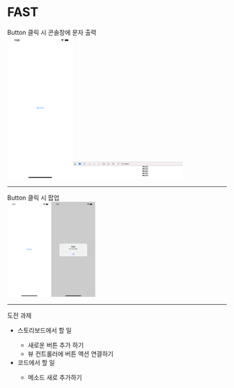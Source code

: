 # FAST
Button 클릭 시 콘솔창에 문자 출력<br>
<img width="30%" src="view1.png"><img width="50%" src="view2.png">
<hr>
Button 클릭 시 팝업 <br>
<img width="20%" src="view3.png"><img width="20%" src="view4.png">
<hr>
도전 과제<br>
<ul>
    <li>스토리보드에서 할 일</li>
    <ul>
        <li>새로운 버튼 추가 하기</li>
        <li>뷰 컨트롤러에 버튼 액션 연결하기</li>
    </ul>
    <li>코드에서 할 일</li>
    <ul>
        <li>메소드 새로 추가하기</li>
    </ul>
</ul>
    
